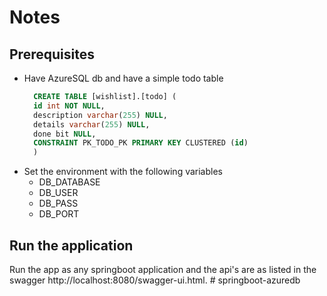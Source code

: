 # Notes

## Prerequisites 

- Have AzureSQL db and have a simple todo table 
  ``` sql
    CREATE TABLE [wishlist].[todo] (
    id int NOT NULL,
    description varchar(255) NULL,
    details varchar(255) NULL,
    done bit NULL,
    CONSTRAINT PK_TODO_PK PRIMARY KEY CLUSTERED (id)
    )
    ```
- Set the environment with the following variables 
  - DB_DATABASE
  - DB_USER
  - DB_PASS
  - DB_PORT
    
## Run the application 

Run the app as any springboot application and  the api's are as listed in the swagger http://localhost:8080/swagger-ui.html.
    # springboot-azuredb
